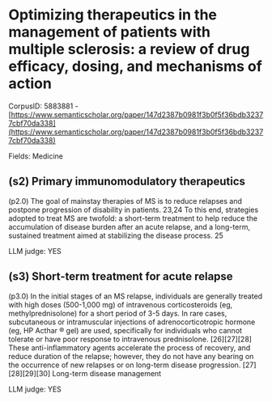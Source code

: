 # Optimizing therapeutics in the management of patients with multiple sclerosis: a review of drug efficacy, dosing, and mechanisms of action

CorpusID: 5883881 - [https://www.semanticscholar.org/paper/147d2387b0981f3b0f5f36bdb32377cbf70da338](https://www.semanticscholar.org/paper/147d2387b0981f3b0f5f36bdb32377cbf70da338)

Fields: Medicine

## (s2) Primary immunomodulatory therapeutics
(p2.0) The goal of mainstay therapies of MS is to reduce relapses and postpone progression of disability in patients. 23,24 To this end, strategies adopted to treat MS are twofold: a short-term treatment to help reduce the accumulation of disease burden after an acute relapse, and a long-term, sustained treatment aimed at stabilizing the disease process. 25 

LLM judge: YES

## (s3) Short-term treatment for acute relapse
(p3.0) In the initial stages of an MS relapse, individuals are generally treated with high doses (500-1,000 mg) of intravenous corticosteroids (eg, methylprednisolone) for a short period of 3-5 days. In rare cases, subcutaneous or intramuscular injections of adrenocorticotropic hormone (eg, HP Acthar ® gel) are used, specifically for individuals who cannot tolerate or have poor response to intravenous prednisolone. [26][27][28] These anti-inflammatory agents accelerate the process of recovery, and reduce duration of the relapse; however, they do not have any bearing on the occurrence of new relapses or on long-term disease progression. [27][28][29][30] Long-term disease management

LLM judge: YES

